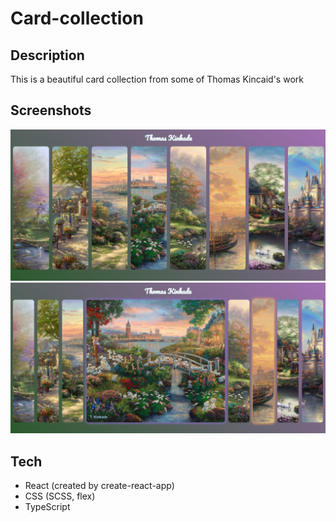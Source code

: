 # Card-collection

## Description
This is a beautiful card collection from some of Thomas Kincaid's work

## Screenshots
<img src="https://github.com/NathanBailie/Card-collection/raw/main/first.jpg" width="600" />

<img src="https://github.com/NathanBailie/Card-collection/raw/main/second.jpg" width="600" />

## Tech
* React (created by create-react-app)
* CSS (SCSS, flex)
* TypeScript